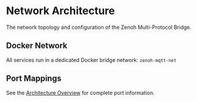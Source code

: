 # Network Architecture

The network topology and configuration of the Zenoh Multi-Protocol Bridge.

## Docker Network

All services run in a dedicated Docker bridge network: `zenoh-mqtt-net`

## Port Mappings

See the [Architecture Overview](overview.md) for complete port information.
